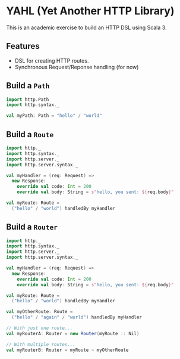 # YAHL (Yet Another HTTP Library)

This is an academic exercise to build an HTTP DSL using Scala 3.

## Features
- DSL for creating HTTP routes.
- Synchronous Request/Reponse handling (for now)

## Build a `Path`
```scala
import http.Path
import http.syntax._

val myPath: Path = "hello" / "world"
```

## Build a `Route`
```scala
import http._
import http.syntax._
import http.server._
import http.server.syntax._

val myHandler = (req: Request) =>
  new Response:
    override val code: Int = 200
    override val body: String = s"hello, you sent: ${req.body}"

val myRoute: Route =
  ("hello" / "world") handledBy myHandler
```

## Build a `Router`
```scala
import http._
import http.syntax._
import http.server._
import http.server.syntax._

val myHandler = (req: Request) =>
  new Response:
    override val code: Int = 200
    override val body: String = s"hello, you sent: ${req.body}"

val myRoute: Route =
  ("hello" / "world") handledBy myHandler

val myOtherRoute: Route =
  ("hello" / "again" / "world") handledBy myHandler

// With just one route...
val myRouterA: Router = new Router(myRoute :: Nil)

// With multiple routes...
val myRouterB: Router = myRoute ~ myOtherRoute
```
